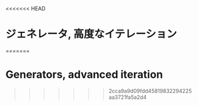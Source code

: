 
<<<<<<< HEAD
# ジェネレータ, 高度なイテレーション
=======
# Generators, advanced iteration
>>>>>>> 2cca9a9d09fdd45819832294225aa3721fa5a2d4

